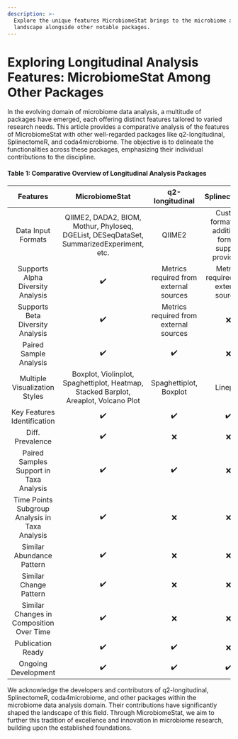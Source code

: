 ```yaml
---
description: >-
  Explore the unique features MicrobiomeStat brings to the microbiome analysis
  landscape alongside other notable packages.
---
```


# Exploring Longitudinal Analysis Features: MicrobiomeStat Among Other Packages

In the evolving domain of microbiome data analysis, a multitude of packages have emerged, each offering distinct features tailored to varied research needs. This article provides a comparative analysis of the features of MicrobiomeStat with other well-regarded packages like q2-longitudinal, SplinectomeR, and coda4microbiome. The objective is to delineate the functionalities across these packages, emphasizing their individual contributions to the discipline.

#### Table 1: Comparative Overview of Longitudinal Analysis Packages

|                    Features                    |                                      MicrobiomeStat                                      |               q2-longitudinal              |                               SplinectomeR                               |                              coda4microbiome                             |
| :--------------------------------------------: | :--------------------------------------------------------------------------------------: | :----------------------------------------: | :----------------------------------------------------------------------: | :----------------------------------------------------------------------: |
|               Data Input Formats               | QIIME2, DADA2, BIOM, Mothur, Phyloseq, DGEList, DESeqDataSet, SummarizedExperiment, etc. |                   QIIME2                   | Custom format (No additional format support provided)                   | Custom format (No additional format support provided)                   |
|        Supports Alpha Diversity Analysis       |                                            ✔️                                            |  Metrics required from external sources    |                 Metrics required from external sources                   |                                     ❌                                    |
|        Supports Beta Diversity Analysis        |                                            ✔️                                            | Metrics required from external sources     |                                     ❌                                    |                                     ❌                                    |
|             Paired Sample Analysis             |                                            ✔️                                            |                     ✔️                     |                                     ❌                                    |                                     ❌                                    |
|          Multiple Visualization Styles         |   Boxplot, Violinplot, Spaghettiplot, Heatmap, Stacked Barplot, Areaplot, Volcano Plot   |           Spaghettiplot, Boxplot           |                                 Lineplot                                 |                  Boxplot, Densityplot, Barplot, Lineplot                 |
|           Key Features Identification          |                                            ✔️                                            |                     ✔️                     |                                    ✔️                                    |                                    ✔️                                    |
|                Diff. Prevalence                |                                            ✔️                                            |                      ❌                     |                                     ❌                                    |                                     ❌                                    |
|     Paired Samples Support in Taxa Analysis    |                                            ✔️                                            |                     ✔️                     |                                     ❌                                    |                                     ❌                                    |
| Time Points Subgroup Analysis in Taxa Analysis |                                            ✔️                                            |                      ❌                     |                                     ❌                                    |                                     ❌                                    |
|            Similar Abundance Pattern           |                                            ✔️                                            |                      ❌                     |                                     ❌                                    |                                     ❌                                    |
|             Similar Change Pattern             |                                            ✔️                                            |                      ❌                     |                                     ❌                                    |                                     ❌                                    |
|    Similar Changes in Composition Over Time    |                                            ✔️                                            |                      ❌                     |                                     ❌                                    |                                     ❌                                    |
|                Publication Ready               |                                            ✔️                                            |                     ✔️                     |                                     ❌                                    |                                     ❌                                    |
|               Ongoing Development              |                                            ✔️                                            |                     ✔️                     |                                    ✔️                                    |                                    ✔️                                    |

We acknowledge the developers and contributors of q2-longitudinal, SplinectomeR, coda4microbiome, and other packages within the microbiome data analysis domain. Their contributions have significantly shaped the landscape of this field. Through MicrobiomeStat, we aim to further this tradition of excellence and innovation in microbiome research, building upon the established foundations.